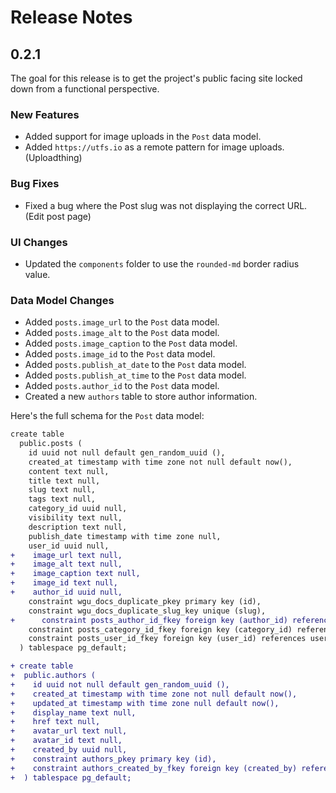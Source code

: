 # Release Notes

## 0.2.1

The goal for this release is to get the project's public facing site locked down from a functional perspective. 

### New Features

- Added support for image uploads in the `Post` data model.
- Added `https://utfs.io` as a remote pattern for image uploads. (Uploadthing)

### Bug Fixes

- Fixed a bug where the Post slug was not displaying the correct URL. (Edit post page)

### UI Changes

- Updated the `components` folder to use the `rounded-md` border radius value. 

### Data Model Changes

- Added `posts.image_url` to the `Post` data model.
- Added `posts.image_alt` to the `Post` data model.
- Added `posts.image_caption` to the `Post` data model.
- Added `posts.image_id` to the `Post` data model.
- Added `posts.publish_at_date` to the `Post` data model.
- Added `posts.publish_at_time` to the `Post` data model.
- Added `posts.author_id` to the `Post` data model.
- Created a new `authors` table to store author information.

Here's the full schema for the `Post` data model:

```diff
create table
  public.posts (
    id uuid not null default gen_random_uuid (),
    created_at timestamp with time zone not null default now(),
    content text null,
    title text null,
    slug text null,
    tags text null,
    category_id uuid null,
    visibility text null,
    description text null,
    publish_date timestamp with time zone null,
    user_id uuid null,
+    image_url text null,
+    image_alt text null,
+    image_caption text null,
+    image_id text null,
+ 	 author_id uuid null,
    constraint wgu_docs_duplicate_pkey primary key (id),
    constraint wgu_docs_duplicate_slug_key unique (slug),
+	   constraint posts_author_id_fkey foreign key (author_id) references authors (id),
    constraint posts_category_id_fkey foreign key (category_id) references categories (id),
    constraint posts_user_id_fkey foreign key (user_id) references users (id)
  ) tablespace pg_default;

+ create table
+  public.authors (
+    id uuid not null default gen_random_uuid (),
+    created_at timestamp with time zone not null default now(),
+    updated_at timestamp with time zone null default now(),
+    display_name text null,
+    href text null,
+    avatar_url text null,
+    avatar_id text null,
+    created_by uuid null,
+    constraint authors_pkey primary key (id),
+    constraint authors_created_by_fkey foreign key (created_by) references users (id)
+  ) tablespace pg_default;
```
